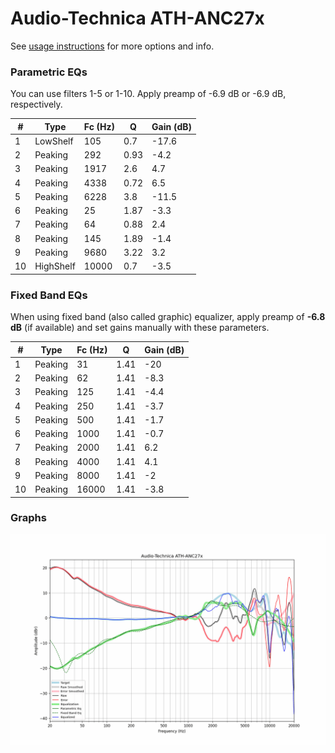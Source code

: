 # Audio-Technica ATH-ANC27x
See [usage instructions](https://github.com/jaakkopasanen/AutoEq#usage) for more options and info.

### Parametric EQs
You can use filters 1-5 or 1-10. Apply preamp of -6.9 dB or -6.9 dB, respectively.

|   # | Type      |   Fc (Hz) |    Q |   Gain (dB) |
|-----|-----------|-----------|------|-------------|
|   1 | LowShelf  |       105 | 0.7  |       -17.6 |
|   2 | Peaking   |       292 | 0.93 |        -4.2 |
|   3 | Peaking   |      1917 | 2.6  |         4.7 |
|   4 | Peaking   |      4338 | 0.72 |         6.5 |
|   5 | Peaking   |      6228 | 3.8  |       -11.5 |
|   6 | Peaking   |        25 | 1.87 |        -3.3 |
|   7 | Peaking   |        64 | 0.88 |         2.4 |
|   8 | Peaking   |       145 | 1.89 |        -1.4 |
|   9 | Peaking   |      9680 | 3.22 |         3.2 |
|  10 | HighShelf |     10000 | 0.7  |        -3.5 |

### Fixed Band EQs
When using fixed band (also called graphic) equalizer, apply preamp of **-6.8 dB** (if available) and set gains manually with these parameters.

|   # | Type    |   Fc (Hz) |    Q |   Gain (dB) |
|-----|---------|-----------|------|-------------|
|   1 | Peaking |        31 | 1.41 |       -20   |
|   2 | Peaking |        62 | 1.41 |        -8.3 |
|   3 | Peaking |       125 | 1.41 |        -4.4 |
|   4 | Peaking |       250 | 1.41 |        -3.7 |
|   5 | Peaking |       500 | 1.41 |        -1.7 |
|   6 | Peaking |      1000 | 1.41 |        -0.7 |
|   7 | Peaking |      2000 | 1.41 |         6.2 |
|   8 | Peaking |      4000 | 1.41 |         4.1 |
|   9 | Peaking |      8000 | 1.41 |        -2   |
|  10 | Peaking |     16000 | 1.41 |        -3.8 |

### Graphs
![](./Audio-Technica%20ATH-ANC27x.png)
